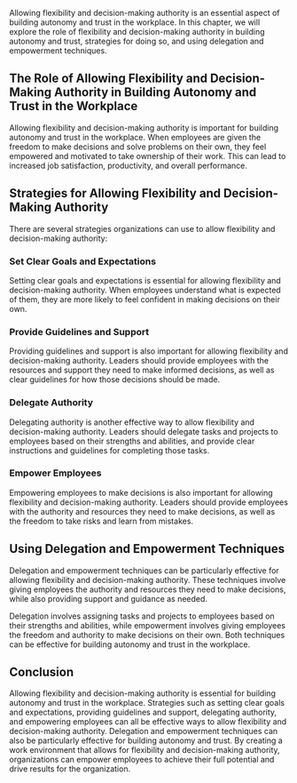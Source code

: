 
Allowing flexibility and decision-making authority is an essential aspect of building autonomy and trust in the workplace. In this chapter, we will explore the role of flexibility and decision-making authority in building autonomy and trust, strategies for doing so, and using delegation and empowerment techniques.

The Role of Allowing Flexibility and Decision-Making Authority in Building Autonomy and Trust in the Workplace
--------------------------------------------------------------------------------------------------------------

Allowing flexibility and decision-making authority is important for building autonomy and trust in the workplace. When employees are given the freedom to make decisions and solve problems on their own, they feel empowered and motivated to take ownership of their work. This can lead to increased job satisfaction, productivity, and overall performance.

Strategies for Allowing Flexibility and Decision-Making Authority
-----------------------------------------------------------------

There are several strategies organizations can use to allow flexibility and decision-making authority:

### Set Clear Goals and Expectations

Setting clear goals and expectations is essential for allowing flexibility and decision-making authority. When employees understand what is expected of them, they are more likely to feel confident in making decisions on their own.

### Provide Guidelines and Support

Providing guidelines and support is also important for allowing flexibility and decision-making authority. Leaders should provide employees with the resources and support they need to make informed decisions, as well as clear guidelines for how those decisions should be made.

### Delegate Authority

Delegating authority is another effective way to allow flexibility and decision-making authority. Leaders should delegate tasks and projects to employees based on their strengths and abilities, and provide clear instructions and guidelines for completing those tasks.

### Empower Employees

Empowering employees to make decisions is also important for allowing flexibility and decision-making authority. Leaders should provide employees with the authority and resources they need to make decisions, as well as the freedom to take risks and learn from mistakes.

Using Delegation and Empowerment Techniques
-------------------------------------------

Delegation and empowerment techniques can be particularly effective for allowing flexibility and decision-making authority. These techniques involve giving employees the authority and resources they need to make decisions, while also providing support and guidance as needed.

Delegation involves assigning tasks and projects to employees based on their strengths and abilities, while empowerment involves giving employees the freedom and authority to make decisions on their own. Both techniques can be effective for building autonomy and trust in the workplace.

Conclusion
----------

Allowing flexibility and decision-making authority is essential for building autonomy and trust in the workplace. Strategies such as setting clear goals and expectations, providing guidelines and support, delegating authority, and empowering employees can all be effective ways to allow flexibility and decision-making authority. Delegation and empowerment techniques can also be particularly effective for building autonomy and trust. By creating a work environment that allows for flexibility and decision-making authority, organizations can empower employees to achieve their full potential and drive results for the organization.
